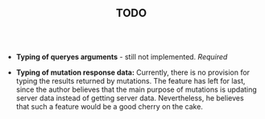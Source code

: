 <h2 align="center">TODO</h2>
<br>
<br>

- **Typing of queryes arguments** - still not implemented. *Required*

- **Typing of mutation response data:** Currently, there is no provision for typing the results returned by mutations. The feature has left for last, 
since the author believes that the main purpose of mutations is updating server data instead of getting server data. Nevertheless, he believes 
that such a feature would be a good cherry on the cake.
